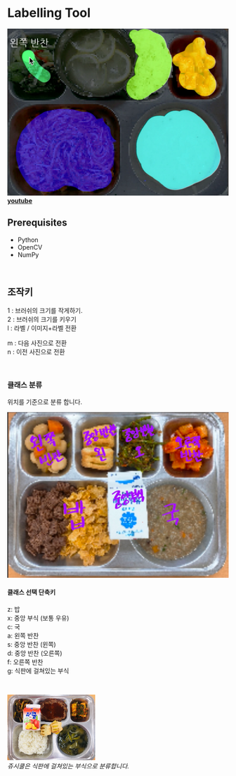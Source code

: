 # Labelling Tool


![demo](imgs/demo.png)  
**[youtube](https://www.youtube.com/watch?v=aZkA_e4oAQY)**


## Prerequisites
- Python
- OpenCV
- NumPy


<br>

## 조작키

1 : 브러쉬의 크기를 작게하기.  
2 : 브러쉬의 크기를 키우기  
l : 라벨 / 이미지+라벨 전환  

m : 다음 사진으로 전환  
n : 이전 사진으로 전환


<br>

### 클래스 분류



위치를 기준으로 분류 합니다.   

![분류 예시](imgs/class_example.png)  

#### 클래스 선택 단축키

z: 밥  
x: 중앙 부식 (보통 우유)  
c: 국  
a: 왼쪽 반찬  
s: 중앙 반찬 (윈쪽)  
d: 중앙 반찬 (오른쪽)  
f: 오른쪽 반찬  
g: 식판에 걸쳐있는 부식  
       
<br>

![급식 사진](imgs/201906111.png)  
*쥬시쿨은 식판에 걸쳐있는 부식으로 분류합니다.*